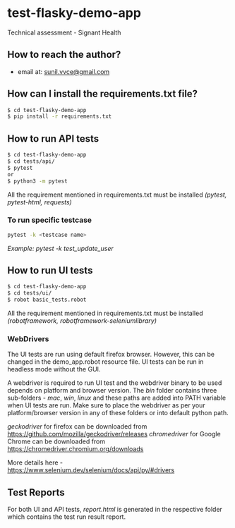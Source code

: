 # test-flasky-demo-app
Technical assessment - Signant Health

## How to reach the author?
*  email at: sunil.vvce@gmail.com


## How can I install the requirements.txt file?
```sh
$ cd test-flasky-demo-app
$ pip install -r requirements.txt
```

## How to run API tests
```sh
$ cd test-flasky-demo-app
$ cd tests/api/
$ pytest
or
$ python3 -m pytest
```
All the requirement mentioned in requirements.txt must be installed *(pytest, pytest-html, requests)*

### To run specific testcase
```sh
pytest -k <testcase name>
```
*Example: pytest -k test_update_user*

## How to run UI tests
```sh
$ cd test-flasky-demo-app
$ cd tests/ui/
$ robot basic_tests.robot  
```
All the requirement mentioned in requirements.txt must be installed *(robotframework, robotframework-seleniumlibrary)*

### WebDrivers
The UI tests are run using default firefox browser. However, this can be changed in the demo_app.robot resource file.
UI tests can be run in headless mode without the GUI.

A webdriver is required to run UI test and the webdriver binary to be used depends on platform and browser version. 
The *bin* folder contains three sub-folders - *mac*, *win*, *linux* and these paths are added into PATH variable when UI tests are run.
Make sure to place the webdriver as per your platform/browser version in any of these folders or into default python path.

*geckodriver* for firefox can be downloaded from https://github.com/mozilla/geckodriver/releases
*chromedriver* for Google Chrome can be downloaded from https://chromedriver.chromium.org/downloads

More details here -  https://www.selenium.dev/selenium/docs/api/py/#drivers

## Test Reports
For both UI and API tests, *report.html* is generated in the respective folder which contains the test run result report.